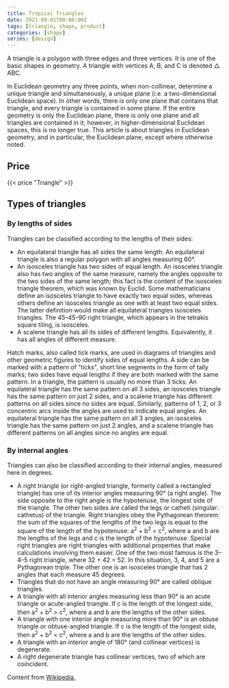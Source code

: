 ```yaml
---
title: Tropical Triangles
date: 2021-09-01T00:00:00Z
tags: [triangle, shape, product]
categories: [shape]
series: [design]
---
```


A triangle is a polygon with three edges and three vertices. It is one of the basic shapes in geometry. A triangle with vertices A, B, and C is denoted △ ABC. 

<!--more-->

In Euclidean geometry any three points, when non-collinear, determine a unique triangle and simultaneously, a unique plane (i.e. a two-dimensional Euclidean space). In other words, there is only one plane that contains that triangle, and every triangle is contained in some plane. If the entire geometry is only the Euclidean plane, there is only one plane and all triangles are contained in it; however, in higher-dimensional Euclidean spaces, this is no longer true. This article is about triangles in Euclidean geometry, and in particular, the Euclidean plane, except where otherwise noted. 

## Price

{{< price "Triangle" >}}

## Types of triangles

### By lengths of sides

Triangles can be classified according to the lengths of their sides:

* An equilateral triangle has all sides the same length. An equilateral triangle is also a regular polygon with all angles measuring 60°.
* An isosceles triangle has two sides of equal length. An isosceles triangle also has two angles of the same measure, namely the angles opposite to the two sides of the same length; this fact is the content of the isosceles triangle theorem, which was known by Euclid. Some mathematicians define an isosceles triangle to have exactly two equal sides, whereas others define an isosceles triangle as one with at least two equal sides. The latter definition would make all equilateral triangles isosceles triangles. The 45–45–90 right triangle, which appears in the tetrakis square tiling, is isosceles.
* A scalene triangle has all its sides of different lengths. Equivalently, it has all angles of different measure.

Hatch marks, also called tick marks, are used in diagrams of triangles and other geometric figures to identify sides of equal lengths. A side can be marked with a pattern of "ticks", short line segments in the form of tally marks; two sides have equal lengths if they are both marked with the same pattern. In a triangle, the pattern is usually no more than 3 ticks. An equilateral triangle has the same pattern on all 3 sides, an isosceles triangle has the same pattern on just 2 sides, and a scalene triangle has different patterns on all sides since no sides are equal. Similarly, patterns of 1, 2, or 3 concentric arcs inside the angles are used to indicate equal angles. An equilateral triangle has the same pattern on all 3 angles, an isosceles triangle has the same pattern on just 2 angles, and a scalene triangle has different patterns on all angles since no angles are equal.

### By internal angles

Triangles can also be classified according to their internal angles, measured here in degrees.

* A right triangle (or right-angled triangle, formerly called a rectangled triangle) has one of its interior angles measuring 90° (a right angle). The side opposite to the right angle is the hypotenuse, the longest side of the triangle. The other two sides are called the legs or catheti (singular: cathetus) of the triangle. Right triangles obey the Pythagorean theorem: the sum of the squares of the lengths of the two legs is equal to the square of the length of the hypotenuse: a<sup>2</sup> + b<sup>2</sup> = c<sup>2</sup>, where a and b are the lengths of the legs and c is the length of the hypotenuse. Special right triangles are right triangles with additional properties that make calculations involving them easier. One of the two most famous is the 3–4–5 right triangle, where 32 + 42 = 52. In this situation, 3, 4, and 5 are a Pythagorean triple. The other one is an isosceles triangle that has 2 angles that each measure 45 degrees.
* Triangles that do not have an angle measuring 90° are called oblique triangles.
* A triangle with all interior angles measuring less than 90° is an acute triangle or acute-angled triangle. If c is the length of the longest side, then a<sup>2</sup> + b<sup>2</sup> > c<sup>2</sup>, where a and b are the lengths of the other sides.
* A triangle with one interior angle measuring more than 90° is an obtuse triangle or obtuse-angled triangle. If c is the length of the longest side, then a<sup>2</sup> + b<sup>2</sup> < c<sup>2</sup>, where a and b are the lengths of the other sides.
* A triangle with an interior angle of 180° (and collinear vertices) is degenerate.
* A right degenerate triangle has collinear vertices, two of which are coincident.

Content from [Wikipedia.](https://en.wikipedia.org/wiki/Triangle)
